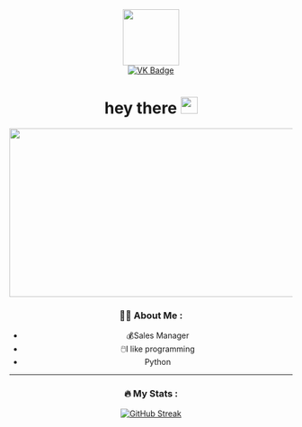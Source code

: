 <div id="header" align="center">
  <img src="https://media.giphy.com/media/v1.Y2lkPTc5MGI3NjExMDc2MzlhMjEwMTNjZDUyMzYwOTk1NjQ2MmJiNzc4ZGUxMjQzOGNiOCZlcD12MV9pbnRlcm5hbF9naWZzX2dpZklkJmN0PXM/M9gbBd9nbDrOTu1Mqx/giphy.gif" width="100"/> 
  <div id="badges">
  <a href="https://vk.com/michael.vysotsky">
    <img src="https://img.shields.io/badge/VK-blue?style=for-the-badge&logo=VK&logoColor=white" alt="VK Badge"/>
  </a>
<div id="header" align="center">
<h1>
  hey there
  <img src="https://media.giphy.com/media/hvRJCLFzcasrR4ia7z/giphy.gif" width="30px"/>
</h1>
<img src="https://komarev.com/ghpvc/?username=YellowEM&style=flat-square&color=blue" alt=""/>
</div>
<div align="center">
  <img src="https://media.giphy.com/media/dWesBcTLavkZuG35MI/giphy.gif" width="600" height="300"/>
</div>

### :man_technologist: About Me :
- :moneybag:Sales Manager
- :computer_mouse:I like programming
-  Python

---
### :fire: My Stats :
[![GitHub Streak](http://github-readme-streak-stats.herokuapp.com?user=YellowEM&hide_current_streak=true&theme=dark&border_radius=1)](https://git.io/streak-stats)

    
